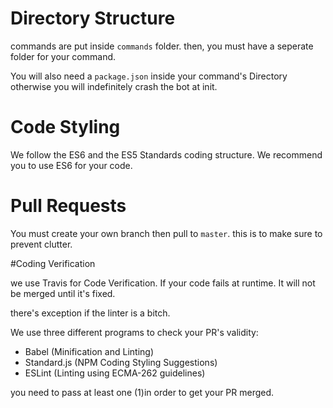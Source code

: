 # Directory Structure

commands are put inside ``commands`` folder.
then, you must have a seperate folder for your command.

You will also need a ``package.json`` inside your command's Directory
otherwise you will indefinitely crash the bot at init.

# Code Styling

We follow the ES6 and the ES5 Standards coding structure. We recommend
you to use ES6 for your code.


# Pull Requests

You must create your own branch then pull to ``master``.
this is to make sure to prevent clutter.

#Coding Verification

we use Travis for Code Verification. If your code fails at runtime.
It will not be merged until it's fixed.

there's exception if the linter is a bitch.

We use three different programs to check your PR's validity:

- Babel (Minification and Linting)
- Standard.js (NPM Coding Styling Suggestions)
- ESLint (Linting using ECMA-262 guidelines)

you need to pass at least one (1)in order to get your PR merged.